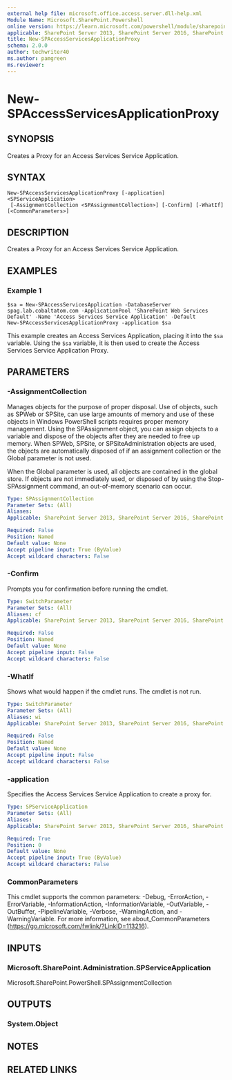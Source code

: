```yaml
---
external help file: microsoft.office.access.server.dll-help.xml
Module Name: Microsoft.SharePoint.Powershell
online version: https://learn.microsoft.com/powershell/module/sharepoint-server/new-spaccessservicesapplicationproxy
applicable: SharePoint Server 2013, SharePoint Server 2016, SharePoint Server 2019
title: New-SPAccessServicesApplicationProxy
schema: 2.0.0
author: techwriter40
ms.author: pamgreen
ms.reviewer: 
---
```


# New-SPAccessServicesApplicationProxy

## SYNOPSIS
Creates a Proxy for an Access Services Service Application.

## SYNTAX

```
New-SPAccessServicesApplicationProxy [-application] <SPServiceApplication>
 [-AssignmentCollection <SPAssignmentCollection>] [-Confirm] [-WhatIf] [<CommonParameters>]
```

## DESCRIPTION
Creates a Proxy for an Access Services Service Application.
## EXAMPLES

### Example 1 
```
$sa = New-SPAccessServicesApplication -DatabaseServer spag.lab.cobaltatom.com -ApplicationPool 'SharePoint Web Services Default' -Name 'Access Services Service Application' -Default
New-SPAccessServicesApplicationProxy -application $sa
```

This example creates an Access Services Application, placing it into the `$sa` variable. Using the `$sa` variable, it is then used to create the Access Services Service Application Proxy.

## PARAMETERS

### -AssignmentCollection
Manages objects for the purpose of proper disposal. Use of objects, such as SPWeb or SPSite, can use large amounts of memory and use of these objects in Windows PowerShell scripts requires proper memory management. Using the SPAssignment object, you can assign objects to a variable and dispose of the objects after they are needed to free up memory. When SPWeb, SPSite, or SPSiteAdministration objects are used, the objects are automatically disposed of if an assignment collection or the Global parameter is not used.

When the Global parameter is used, all objects are contained in the global store. If objects are not immediately used, or disposed of by using the Stop-SPAssignment command, an out-of-memory scenario can occur.

```yaml
Type: SPAssignmentCollection
Parameter Sets: (All)
Aliases: 
Applicable: SharePoint Server 2013, SharePoint Server 2016, SharePoint Server 2019

Required: False
Position: Named
Default value: None
Accept pipeline input: True (ByValue)
Accept wildcard characters: False
```

### -Confirm
Prompts you for confirmation before running the cmdlet.

```yaml
Type: SwitchParameter
Parameter Sets: (All)
Aliases: cf
Applicable: SharePoint Server 2013, SharePoint Server 2016, SharePoint Server 2019

Required: False
Position: Named
Default value: None
Accept pipeline input: False
Accept wildcard characters: False
```

### -WhatIf
Shows what would happen if the cmdlet runs.
The cmdlet is not run.

```yaml
Type: SwitchParameter
Parameter Sets: (All)
Aliases: wi
Applicable: SharePoint Server 2013, SharePoint Server 2016, SharePoint Server 2019

Required: False
Position: Named
Default value: None
Accept pipeline input: False
Accept wildcard characters: False
```

### -application
Specifies the Access Services Service Application to create a proxy for.

```yaml
Type: SPServiceApplication
Parameter Sets: (All)
Aliases: 
Applicable: SharePoint Server 2013, SharePoint Server 2016, SharePoint Server 2019

Required: True
Position: 0
Default value: None
Accept pipeline input: True (ByValue)
Accept wildcard characters: False
```

### CommonParameters
This cmdlet supports the common parameters: -Debug, -ErrorAction, -ErrorVariable, -InformationAction, -InformationVariable, -OutVariable, -OutBuffer, -PipelineVariable, -Verbose, -WarningAction, and -WarningVariable. For more information, see about_CommonParameters (https://go.microsoft.com/fwlink/?LinkID=113216).

## INPUTS

### Microsoft.SharePoint.Administration.SPServiceApplication
Microsoft.SharePoint.PowerShell.SPAssignmentCollection

## OUTPUTS

### System.Object

## NOTES

## RELATED LINKS
